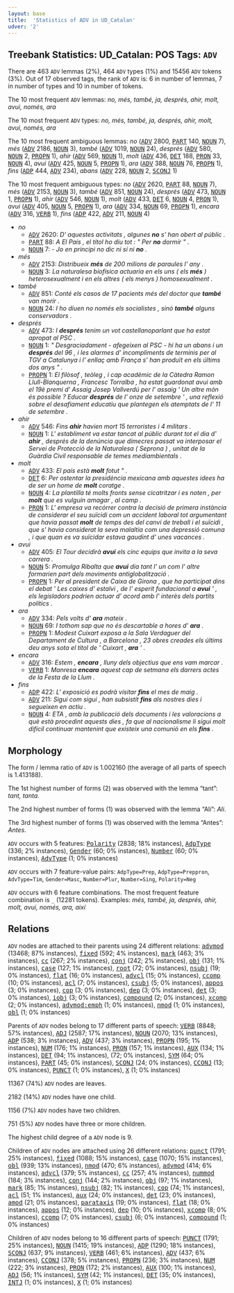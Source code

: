 ```yaml
---
layout: base
title:  'Statistics of ADV in UD_Catalan'
udver: '2'
---
```


## Treebank Statistics: UD_Catalan: POS Tags: `ADV`

There are 463 `ADV` lemmas (2%), 464 `ADV` types (1%) and 15456 `ADV` tokens (3%).
Out of 17 observed tags, the rank of `ADV` is: 6 in number of lemmas, 7 in number of types and 10 in number of tokens.

The 10 most frequent `ADV` lemmas: <em>no, més, també, ja, després, ahir, molt, avui, només, ara</em>

The 10 most frequent `ADV` types:  <em>no, més, també, ja, després, ahir, molt, avui, només, ara</em>

The 10 most frequent ambiguous lemmas: <em>no</em> (<tt><a href="ca-pos-ADV.html">ADV</a></tt> 2800, <tt><a href="ca-pos-PART.html">PART</a></tt> 140, <tt><a href="ca-pos-NOUN.html">NOUN</a></tt> 7), <em>més</em> (<tt><a href="ca-pos-ADV.html">ADV</a></tt> 2186, <tt><a href="ca-pos-NOUN.html">NOUN</a></tt> 3), <em>també</em> (<tt><a href="ca-pos-ADV.html">ADV</a></tt> 1019, <tt><a href="ca-pos-NOUN.html">NOUN</a></tt> 24), <em>després</em> (<tt><a href="ca-pos-ADV.html">ADV</a></tt> 580, <tt><a href="ca-pos-NOUN.html">NOUN</a></tt> 2, <tt><a href="ca-pos-PROPN.html">PROPN</a></tt> 1), <em>ahir</em> (<tt><a href="ca-pos-ADV.html">ADV</a></tt> 569, <tt><a href="ca-pos-NOUN.html">NOUN</a></tt> 1), <em>molt</em> (<tt><a href="ca-pos-ADV.html">ADV</a></tt> 436, <tt><a href="ca-pos-DET.html">DET</a></tt> 188, <tt><a href="ca-pos-PRON.html">PRON</a></tt> 33, <tt><a href="ca-pos-NOUN.html">NOUN</a></tt> 4), <em>avui</em> (<tt><a href="ca-pos-ADV.html">ADV</a></tt> 425, <tt><a href="ca-pos-NOUN.html">NOUN</a></tt> 5, <tt><a href="ca-pos-PROPN.html">PROPN</a></tt> 1), <em>ara</em> (<tt><a href="ca-pos-ADV.html">ADV</a></tt> 388, <tt><a href="ca-pos-NOUN.html">NOUN</a></tt> 76, <tt><a href="ca-pos-PROPN.html">PROPN</a></tt> 1), <em>fins</em> (<tt><a href="ca-pos-ADP.html">ADP</a></tt> 444, <tt><a href="ca-pos-ADV.html">ADV</a></tt> 234), <em>abans</em> (<tt><a href="ca-pos-ADV.html">ADV</a></tt> 228, <tt><a href="ca-pos-NOUN.html">NOUN</a></tt> 2, <tt><a href="ca-pos-SCONJ.html">SCONJ</a></tt> 1)

The 10 most frequent ambiguous types:  <em>no</em> (<tt><a href="ca-pos-ADV.html">ADV</a></tt> 2620, <tt><a href="ca-pos-PART.html">PART</a></tt> 88, <tt><a href="ca-pos-NOUN.html">NOUN</a></tt> 7), <em>més</em> (<tt><a href="ca-pos-ADV.html">ADV</a></tt> 2153, <tt><a href="ca-pos-NOUN.html">NOUN</a></tt> 3), <em>també</em> (<tt><a href="ca-pos-ADV.html">ADV</a></tt> 851, <tt><a href="ca-pos-NOUN.html">NOUN</a></tt> 24), <em>després</em> (<tt><a href="ca-pos-ADV.html">ADV</a></tt> 473, <tt><a href="ca-pos-NOUN.html">NOUN</a></tt> 1, <tt><a href="ca-pos-PROPN.html">PROPN</a></tt> 1), <em>ahir</em> (<tt><a href="ca-pos-ADV.html">ADV</a></tt> 546, <tt><a href="ca-pos-NOUN.html">NOUN</a></tt> 1), <em>molt</em> (<tt><a href="ca-pos-ADV.html">ADV</a></tt> 433, <tt><a href="ca-pos-DET.html">DET</a></tt> 6, <tt><a href="ca-pos-NOUN.html">NOUN</a></tt> 4, <tt><a href="ca-pos-PRON.html">PRON</a></tt> 1), <em>avui</em> (<tt><a href="ca-pos-ADV.html">ADV</a></tt> 405, <tt><a href="ca-pos-NOUN.html">NOUN</a></tt> 5, <tt><a href="ca-pos-PROPN.html">PROPN</a></tt> 1), <em>ara</em> (<tt><a href="ca-pos-ADV.html">ADV</a></tt> 334, <tt><a href="ca-pos-NOUN.html">NOUN</a></tt> 69, <tt><a href="ca-pos-PROPN.html">PROPN</a></tt> 1), <em>encara</em> (<tt><a href="ca-pos-ADV.html">ADV</a></tt> 316, <tt><a href="ca-pos-VERB.html">VERB</a></tt> 1), <em>fins</em> (<tt><a href="ca-pos-ADP.html">ADP</a></tt> 422, <tt><a href="ca-pos-ADV.html">ADV</a></tt> 211, <tt><a href="ca-pos-NOUN.html">NOUN</a></tt> 4)


* <em>no</em>
  * <tt><a href="ca-pos-ADV.html">ADV</a></tt> 2620: <em>D' aquestes activitats , algunes <b>no</b> s' han obert al públic .</em>
  * <tt><a href="ca-pos-PART.html">PART</a></tt> 88: <em>A El País , el títol ho diu tot : " Per <b>no</b> dormir " .</em>
  * <tt><a href="ca-pos-NOUN.html">NOUN</a></tt> 7: <em>- Jo en principi no dic ni sí ni <b>no</b> .</em>
* <em>més</em>
  * <tt><a href="ca-pos-ADV.html">ADV</a></tt> 2153: <em>Distribueix <b>més</b> de 200 milions de paraules l' any .</em>
  * <tt><a href="ca-pos-NOUN.html">NOUN</a></tt> 3: <em>La naturalesa biofísica actuaria en els uns ( els <b>més</b> ) heterosexualment i en els altres ( els menys ) homosexualment .</em>
* <em>també</em>
  * <tt><a href="ca-pos-ADV.html">ADV</a></tt> 851: <em>Conté els casos de 17 pacients més del doctor que <b>també</b> van morir .</em>
  * <tt><a href="ca-pos-NOUN.html">NOUN</a></tt> 24: <em>I ho diuen no només els socialistes , sinó <b>també</b> alguns conservadors .</em>
* <em>després</em>
  * <tt><a href="ca-pos-ADV.html">ADV</a></tt> 473: <em>I <b>després</b> tenim un vot castellanoparlant que ha estat apropat al PSC .</em>
  * <tt><a href="ca-pos-NOUN.html">NOUN</a></tt> 1: <em>" Desgraciadament - afegeixen al PSC - hi ha un abans i un <b>després</b> del 96 , i les alarmes d' incompliments de terminis per al TGV a Catalunya i l' enllaç amb França s' han produït en els últims dos anys " .</em>
  * <tt><a href="ca-pos-PROPN.html">PROPN</a></tt> 1: <em>El filòsof , teòleg , i cap acadèmic de la Càtedra Ramon Llull-Blanquerna , Francesc Torralba , ha estat guardonat avui amb el 19è premi d' Assaig Josep Vallverdú per l' assaig ' Un altre món és possible ? Educar <b>després</b> de l' onze de setembre ' , una reflexió sobre el desafiament educatiu que plantegen els atemptats de l' 11 de setembre .</em>
* <em>ahir</em>
  * <tt><a href="ca-pos-ADV.html">ADV</a></tt> 546: <em>Fins <b>ahir</b> havien mort 15 terroristes i 4 militars .</em>
  * <tt><a href="ca-pos-NOUN.html">NOUN</a></tt> 1: <em>L' establiment va estar tancat al públic durant tot el dia d' <b>ahir</b> , després de la denúncia que dimecres passat va interposar el Servei de Protecció de la Naturalesa ( Seprona ) , unitat de la Guàrdia Civil responsable de temes mediambientals .</em>
* <em>molt</em>
  * <tt><a href="ca-pos-ADV.html">ADV</a></tt> 433: <em>El país està <b>molt</b> fotut " .</em>
  * <tt><a href="ca-pos-DET.html">DET</a></tt> 6: <em>Per ostentar la presidència mexicana amb aquestes idees ha de ser un home de <b>molt</b> coratge .</em>
  * <tt><a href="ca-pos-NOUN.html">NOUN</a></tt> 4: <em>La plantilla té molts fronts sense cicatritzar i es noten , per <b>molt</b> que es vulguin amagar , al camp .</em>
  * <tt><a href="ca-pos-PRON.html">PRON</a></tt> 1: <em>L' empresa va recórrer contra la decisió de primera instància de considerar el seu suïcidi com un accident laboral tot argumentant que havia passat <b>molt</b> de temps des del canvi de treball i el suïcidi , que s' havia considerat la seva malaltia com una depressió comuna , i que quan es va suïcidar estava gaudint d' unes vacances .</em>
* <em>avui</em>
  * <tt><a href="ca-pos-ADV.html">ADV</a></tt> 405: <em>El Tour decidirà <b>avui</b> els cinc equips que invita a la seva carrera .</em>
  * <tt><a href="ca-pos-NOUN.html">NOUN</a></tt> 5: <em>Promulga Ribalta que <b>avui</b> dia tant l' un com l' altre formarien part dels moviments antiglobalització .</em>
  * <tt><a href="ca-pos-PROPN.html">PROPN</a></tt> 1: <em>Per al president de Caixa de Girona , que ha participat dins el debat ' Les caixes d' estalvi , de l' esperit fundacional a <b>avui</b> ' , els legisladors podrien actuar d' acord amb l' interès dels partits polítics .</em>
* <em>ara</em>
  * <tt><a href="ca-pos-ADV.html">ADV</a></tt> 334: <em>Pels volts d' <b>ara</b> mateix .</em>
  * <tt><a href="ca-pos-NOUN.html">NOUN</a></tt> 69: <em>I tothom sap que no és descartable a hores d' <b>ara</b> .</em>
  * <tt><a href="ca-pos-PROPN.html">PROPN</a></tt> 1: <em>Modest Cuixart exposa a la Sala Verdaguer del Departament de Cultura , a Barcelona , 23 obres creades els últims deu anys sota el títol de ' Cuixart , <b>ara</b> ' .</em>
* <em>encara</em>
  * <tt><a href="ca-pos-ADV.html">ADV</a></tt> 316: <em>Estem , <b>encara</b> , lluny dels objectius que ens vam marcar .</em>
  * <tt><a href="ca-pos-VERB.html">VERB</a></tt> 1: <em>Manresa <b>encara</b> aquest cap de setmana els darrers actes de la Festa de la Llum .</em>
* <em>fins</em>
  * <tt><a href="ca-pos-ADP.html">ADP</a></tt> 422: <em>L' exposició es podrà visitar <b>fins</b> el mes de maig .</em>
  * <tt><a href="ca-pos-ADV.html">ADV</a></tt> 211: <em>Sigui com sigui , han subsistit <b>fins</b> als nostres dies i segueixen en actiu .</em>
  * <tt><a href="ca-pos-NOUN.html">NOUN</a></tt> 4: <em>ETA , amb la publicació dels documents i les valoracions a què està procedint aquests dies , fa que al nacionalisme li sigui molt difícil continuar mantenint que existeix una comunió en els <b>fins</b> .</em>

## Morphology

The form / lemma ratio of `ADV` is 1.002160 (the average of all parts of speech is 1.413188).

The 1st highest number of forms (2) was observed with the lemma “tant”: <em>tant, tanta</em>.

The 2nd highest number of forms (1) was observed with the lemma “Ali”: <em>Ali</em>.

The 3rd highest number of forms (1) was observed with the lemma “Antes”: <em>Antes</em>.

`ADV` occurs with 5 features: <tt><a href="ca-feat-Polarity.html">Polarity</a></tt> (2838; 18% instances), <tt><a href="ca-feat-AdpType.html">AdpType</a></tt> (336; 2% instances), <tt><a href="ca-feat-Gender.html">Gender</a></tt> (60; 0% instances), <tt><a href="ca-feat-Number.html">Number</a></tt> (60; 0% instances), <tt><a href="ca-feat-AdvType.html">AdvType</a></tt> (1; 0% instances)

`ADV` occurs with 7 feature-value pairs: `AdpType=Prep`, `AdpType=Preppron`, `AdvType=Tim`, `Gender=Masc`, `Number=Plur`, `Number=Sing`, `Polarity=Neg`

`ADV` occurs with 6 feature combinations.
The most frequent feature combination is `_` (12281 tokens).
Examples: <em>més, també, ja, després, ahir, molt, avui, només, ara, així</em>


## Relations

`ADV` nodes are attached to their parents using 24 different relations: <tt><a href="ca-dep-advmod.html">advmod</a></tt> (13468; 87% instances), <tt><a href="ca-dep-fixed.html">fixed</a></tt> (592; 4% instances), <tt><a href="ca-dep-mark.html">mark</a></tt> (463; 3% instances), <tt><a href="ca-dep-cc.html">cc</a></tt> (267; 2% instances), <tt><a href="ca-dep-conj.html">conj</a></tt> (242; 2% instances), <tt><a href="ca-dep-obj.html">obj</a></tt> (131; 1% instances), <tt><a href="ca-dep-case.html">case</a></tt> (127; 1% instances), <tt><a href="ca-dep-root.html">root</a></tt> (72; 0% instances), <tt><a href="ca-dep-nsubj.html">nsubj</a></tt> (19; 0% instances), <tt><a href="ca-dep-flat.html">flat</a></tt> (16; 0% instances), <tt><a href="ca-dep-advcl.html">advcl</a></tt> (15; 0% instances), <tt><a href="ca-dep-ccomp.html">ccomp</a></tt> (10; 0% instances), <tt><a href="ca-dep-acl.html">acl</a></tt> (7; 0% instances), <tt><a href="ca-dep-csubj.html">csubj</a></tt> (5; 0% instances), <tt><a href="ca-dep-appos.html">appos</a></tt> (3; 0% instances), <tt><a href="ca-dep-cop.html">cop</a></tt> (3; 0% instances), <tt><a href="ca-dep-dep.html">dep</a></tt> (3; 0% instances), <tt><a href="ca-dep-det.html">det</a></tt> (3; 0% instances), <tt><a href="ca-dep-iobj.html">iobj</a></tt> (3; 0% instances), <tt><a href="ca-dep-compound.html">compound</a></tt> (2; 0% instances), <tt><a href="ca-dep-xcomp.html">xcomp</a></tt> (2; 0% instances), <tt><a href="ca-dep-advmod-emph.html">advmod:emph</a></tt> (1; 0% instances), <tt><a href="ca-dep-nmod.html">nmod</a></tt> (1; 0% instances), <tt><a href="ca-dep-obl.html">obl</a></tt> (1; 0% instances)

Parents of `ADV` nodes belong to 17 different parts of speech: <tt><a href="ca-pos-VERB.html">VERB</a></tt> (8848; 57% instances), <tt><a href="ca-pos-ADJ.html">ADJ</a></tt> (2587; 17% instances), <tt><a href="ca-pos-NOUN.html">NOUN</a></tt> (2070; 13% instances), <tt><a href="ca-pos-ADP.html">ADP</a></tt> (538; 3% instances), <tt><a href="ca-pos-ADV.html">ADV</a></tt> (437; 3% instances), <tt><a href="ca-pos-PROPN.html">PROPN</a></tt> (195; 1% instances), <tt><a href="ca-pos-NUM.html">NUM</a></tt> (176; 1% instances), <tt><a href="ca-pos-PRON.html">PRON</a></tt> (157; 1% instances), <tt><a href="ca-pos-AUX.html">AUX</a></tt> (134; 1% instances), <tt><a href="ca-pos-DET.html">DET</a></tt> (94; 1% instances),  (72; 0% instances), <tt><a href="ca-pos-SYM.html">SYM</a></tt> (64; 0% instances), <tt><a href="ca-pos-PART.html">PART</a></tt> (45; 0% instances), <tt><a href="ca-pos-SCONJ.html">SCONJ</a></tt> (24; 0% instances), <tt><a href="ca-pos-CCONJ.html">CCONJ</a></tt> (13; 0% instances), <tt><a href="ca-pos-PUNCT.html">PUNCT</a></tt> (1; 0% instances), <tt><a href="ca-pos-X.html">X</a></tt> (1; 0% instances)

11367 (74%) `ADV` nodes are leaves.

2182 (14%) `ADV` nodes have one child.

1156 (7%) `ADV` nodes have two children.

751 (5%) `ADV` nodes have three or more children.

The highest child degree of a `ADV` node is 9.

Children of `ADV` nodes are attached using 26 different relations: <tt><a href="ca-dep-punct.html">punct</a></tt> (1791; 25% instances), <tt><a href="ca-dep-fixed.html">fixed</a></tt> (1088; 15% instances), <tt><a href="ca-dep-case.html">case</a></tt> (1070; 15% instances), <tt><a href="ca-dep-obl.html">obl</a></tt> (939; 13% instances), <tt><a href="ca-dep-nmod.html">nmod</a></tt> (470; 6% instances), <tt><a href="ca-dep-advmod.html">advmod</a></tt> (414; 6% instances), <tt><a href="ca-dep-advcl.html">advcl</a></tt> (379; 5% instances), <tt><a href="ca-dep-cc.html">cc</a></tt> (257; 4% instances), <tt><a href="ca-dep-nummod.html">nummod</a></tt> (184; 3% instances), <tt><a href="ca-dep-conj.html">conj</a></tt> (144; 2% instances), <tt><a href="ca-dep-obj.html">obj</a></tt> (97; 1% instances), <tt><a href="ca-dep-mark.html">mark</a></tt> (85; 1% instances), <tt><a href="ca-dep-nsubj.html">nsubj</a></tt> (82; 1% instances), <tt><a href="ca-dep-cop.html">cop</a></tt> (74; 1% instances), <tt><a href="ca-dep-acl.html">acl</a></tt> (51; 1% instances), <tt><a href="ca-dep-aux.html">aux</a></tt> (24; 0% instances), <tt><a href="ca-dep-det.html">det</a></tt> (23; 0% instances), <tt><a href="ca-dep-amod.html">amod</a></tt> (21; 0% instances), <tt><a href="ca-dep-parataxis.html">parataxis</a></tt> (19; 0% instances), <tt><a href="ca-dep-flat.html">flat</a></tt> (18; 0% instances), <tt><a href="ca-dep-appos.html">appos</a></tt> (12; 0% instances), <tt><a href="ca-dep-dep.html">dep</a></tt> (10; 0% instances), <tt><a href="ca-dep-xcomp.html">xcomp</a></tt> (8; 0% instances), <tt><a href="ca-dep-ccomp.html">ccomp</a></tt> (7; 0% instances), <tt><a href="ca-dep-csubj.html">csubj</a></tt> (6; 0% instances), <tt><a href="ca-dep-compound.html">compound</a></tt> (1; 0% instances)

Children of `ADV` nodes belong to 16 different parts of speech: <tt><a href="ca-pos-PUNCT.html">PUNCT</a></tt> (1791; 25% instances), <tt><a href="ca-pos-NOUN.html">NOUN</a></tt> (1415; 19% instances), <tt><a href="ca-pos-ADP.html">ADP</a></tt> (1290; 18% instances), <tt><a href="ca-pos-SCONJ.html">SCONJ</a></tt> (637; 9% instances), <tt><a href="ca-pos-VERB.html">VERB</a></tt> (461; 6% instances), <tt><a href="ca-pos-ADV.html">ADV</a></tt> (437; 6% instances), <tt><a href="ca-pos-CCONJ.html">CCONJ</a></tt> (378; 5% instances), <tt><a href="ca-pos-PROPN.html">PROPN</a></tt> (236; 3% instances), <tt><a href="ca-pos-NUM.html">NUM</a></tt> (222; 3% instances), <tt><a href="ca-pos-PRON.html">PRON</a></tt> (172; 2% instances), <tt><a href="ca-pos-AUX.html">AUX</a></tt> (100; 1% instances), <tt><a href="ca-pos-ADJ.html">ADJ</a></tt> (56; 1% instances), <tt><a href="ca-pos-SYM.html">SYM</a></tt> (42; 1% instances), <tt><a href="ca-pos-DET.html">DET</a></tt> (35; 0% instances), <tt><a href="ca-pos-INTJ.html">INTJ</a></tt> (1; 0% instances), <tt><a href="ca-pos-X.html">X</a></tt> (1; 0% instances)

